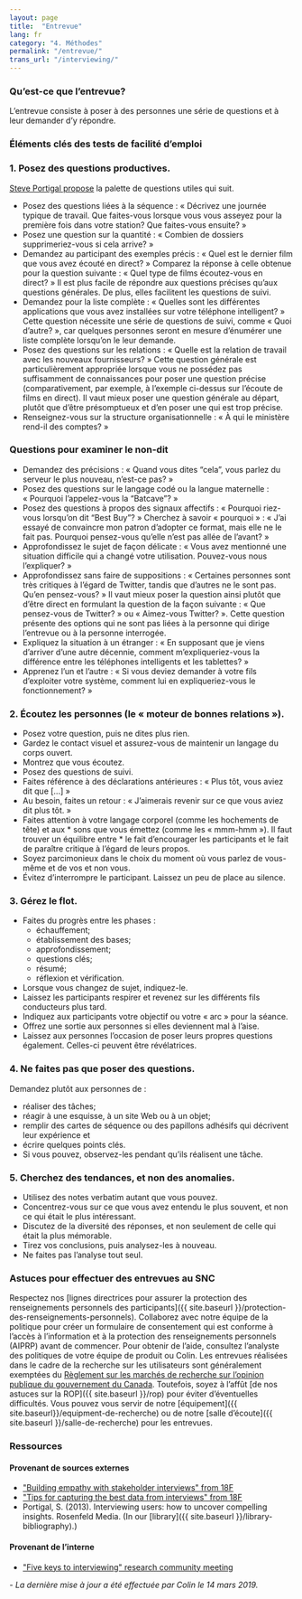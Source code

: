 ```yaml
---
layout: page
title:  "Entrevue"
lang: fr
category: "4. Méthodes"
permalink: "/entrevue/"
trans_url: "/interviewing/"
---
```




### Qu’est-ce que l’entrevue?
L’entrevue consiste à poser à des personnes une série de questions et à leur demander d’y répondre.

### Éléments clés des tests de facilité d’emploi

### 1. Posez des questions productives.

[Steve Portigal propose](https://portigal.com/seventeen-types-of-interviewing-questions/) la palette de questions utiles qui suit.
* Posez des questions liées à la séquence : « Décrivez une journée typique de travail. Que faites-vous lorsque vous vous asseyez pour la première fois dans votre station? Que faites-vous ensuite? »
* Posez une question sur la quantité : « Combien de dossiers supprimeriez-vous si cela arrive? »
* Demandez au participant des exemples précis : « Quel est le dernier film que vous avez écouté en direct? »  Comparez la réponse à celle obtenue pour la question suivante : « Quel type de films écoutez-vous en direct? » Il est plus facile de répondre aux questions précises qu’aux questions générales. De plus, elles facilitent les questions de suivi.
* Demandez pour la liste complète : « Quelles sont les différentes applications que vous avez installées sur votre téléphone intelligent? » Cette question nécessite une série de questions de suivi, comme « Quoi d’autre? », car quelques personnes seront en mesure d’énumérer une liste complète lorsqu’on le leur demande.
* Posez des questions sur les relations : « Quelle est la relation de travail avec les nouveaux fournisseurs? » Cette question générale est particulièrement appropriée lorsque vous ne possédez pas suffisamment de connaissances pour poser une question précise (comparativement, par exemple, à l’exemple ci-dessus sur l’écoute de films en direct). Il vaut mieux poser une question générale au départ, plutôt que d’être présomptueux et d’en poser une qui est trop précise.
* Renseignez-vous sur la structure organisationnelle : « À qui le ministère rend-il des comptes? »

### Questions pour examiner le non-dit
* Demandez des précisions : « Quand vous dites “cela”, vous parlez du serveur le plus nouveau, n’est-ce pas? »
* Posez des questions sur le langage codé ou la langue maternelle : « Pourquoi l’appelez-vous la “Batcave”? »
* Posez des questions à propos des signaux affectifs : « Pourquoi riez-vous lorsqu’on dit “Best Buy”? »
Cherchez à savoir « pourquoi » : « J’ai essayé de convaincre mon patron d’adopter ce format, mais elle ne le fait pas. Pourquoi pensez-vous qu’elle n’est pas allée de l’avant? »
* Approfondissez le sujet de façon délicate : « Vous avez mentionné une situation difficile qui a changé votre utilisation. Pouvez-vous nous l’expliquer? »
* Approfondissez sans faire de suppositions : « Certaines personnes sont très critiques à l’égard de Twitter, tandis que d’autres ne le sont pas. Qu’en pensez-vous? » Il vaut mieux poser la question ainsi plutôt que d’être direct en formulant la question de la façon suivante : « Que pensez-vous de Twitter? » ou « Aimez-vous Twitter? ». Cette question présente des options qui ne sont pas liées à la personne qui dirige l’entrevue ou à la personne interrogée.
* Expliquez la situation à un étranger : « En supposant que je viens d’arriver d’une autre décennie, comment m’expliqueriez-vous la différence entre les téléphones intelligents et les tablettes? »
* Apprenez l’un et l’autre : « Si vous deviez demander à votre fils d’exploiter votre système, comment lui en expliqueriez-vous le fonctionnement? »

### 2. Écoutez les personnes (le « moteur de bonnes relations »).
* Posez votre question, puis ne dites plus rien.
* Gardez le contact visuel et assurez-vous de maintenir un langage du corps ouvert.
* Montrez que vous écoutez.
* Posez des questions de suivi.
* Faites référence à des déclarations antérieures : « Plus tôt, vous aviez dit que [...] »
* Au besoin, faites un retour : « J’aimerais revenir sur ce que vous aviez dit plus  tôt. »
* Faites attention à votre langage corporel (comme les hochements de tête) et aux * sons que vous émettez (comme les « mmm-hmm »). Il faut trouver un équilibre entre * le fait d’encourager les participants et le fait de paraître critique à l’égard de  leurs propos.
* Soyez parcimonieux dans le choix du moment où vous parlez de vous-même et de vos et non vous.
* Évitez d’interrompre le participant. Laissez un peu de place au silence.



### 3. Gérez le flot.
* Faites du progrès entre les phases :
  * échauffement;
  * établissement des bases;
  * approfondissement;
  * questions clés;
  * résumé;
  * réflexion et vérification.
* Lorsque vous changez de sujet, indiquez-le.
* Laissez les participants respirer et revenez sur les différents fils conducteurs plus tard.
* Indiquez aux participants votre objectif ou votre « arc » pour la séance.
* Offrez une sortie aux personnes si elles deviennent mal à l’aise.
* Laissez aux personnes l’occasion de poser leurs propres questions également. Celles-ci peuvent être révélatrices.

### 4. Ne faites pas que poser des questions.

Demandez plutôt aux personnes de :
* réaliser des tâches;
* réagir à une esquisse, à un site Web ou à un objet;
* remplir des cartes de séquence ou des papillons adhésifs qui décrivent leur expérience et
* écrire quelques points clés.
* Si vous pouvez, observez-les pendant qu’ils réalisent une tâche.

### 5. Cherchez des tendances, et non des anomalies.
* Utilisez des notes verbatim autant que vous pouvez.
* Concentrez-vous sur ce que vous avez entendu le plus souvent, et non ce qui était le plus intéressant.
* Discutez de la diversité des réponses, et non seulement de celle qui était la plus mémorable.
* Tirez vos conclusions, puis analysez-les à nouveau.
* Ne faites pas l’analyse tout seul.

### Astuces pour effectuer des entrevues au SNC
Respectez nos [lignes directrices pour assurer la protection des renseignements personnels des participants]({{ site.baseurl }}/protection-des-renseignements-personnels). Collaborez avec notre équipe de la politique pour créer un formulaire de consentement qui est conforme à l’accès à l’information et à la protection des renseignements personnels (AIPRP) avant de commencer. Pour obtenir de l’aide, consultez l’analyste des politiques de votre équipe de produit ou Colin.
Les entrevues réalisées dans le cadre de la recherche sur les utilisateurs sont généralement exemptées du [Règlement sur les marchés de recherche sur l’opinion publique du gouvernement du Canada](https://www.canada.ca/en/treasury-board-secretariat/services/government-communications/public-opinion-research-government.html#toc3). Toutefois, soyez à l’affût [de nos astuces sur la ROP]({{ site.baseurl }}/rop) pour éviter d’éventuelles difficultés.
Vous pouvez vous servir de notre [équipement]({{ site.baseurl}}/equipment-de-recherche) ou de notre [salle d’écoute]({{ site.baseurl }}/salle-de-recherche) pour les entrevues.

### Ressources

#### Provenant de sources externes
* ["Building empathy with stakeholder interviews" from 18F](https://18f.gsa.gov/2016/06/20/build-empathy-with-stakeholder-interviews-part-1-preparation/)
* ["Tips for capturing the best data from interviews" from 18F](https://18f.gsa.gov/2016/02/09/tips-for-capturing-the-best-data-from-user-interviews/)
* Portigal, S. (2013). Interviewing users: how to uncover compelling insights. Rosenfeld Media. (In our [library]({{ site.baseurl }}/library-bibliography).)

#### Provenant de l’interne
* ["Five keys to interviewing" research community meeting](https://docs.google.com/document/d/10yAV4DzfJfwwg9-9JirBguo3eMxuZPw6bigbfSDUqhQ/edit?usp=drive_web&ouid=115428102159383580616)

_- La dernière mise à jour a été effectuée par Colin le 14 mars 2019._

